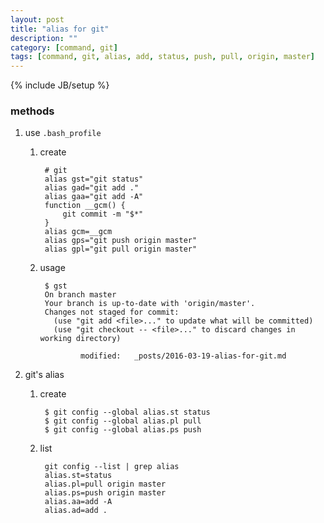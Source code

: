 ```yaml
---
layout: post
title: "alias for git"
description: ""
category: [command, git]
tags: [command, git, alias, add, status, push, pull, origin, master]
---
```

{% include JB/setup %}


### methods

1. use `.bash_profile`

    1. create

            # git
            alias gst="git status"
            alias gad="git add ."
            alias gaa="git add -A"
            function __gcm() {
                git commit -m "$*"
            }
            alias gcm=__gcm
            alias gps="git push origin master"
            alias gpl="git pull origin master"

    1. usage

            $ gst
            On branch master
            Your branch is up-to-date with 'origin/master'.
            Changes not staged for commit:
              (use "git add <file>..." to update what will be committed)
              (use "git checkout -- <file>..." to discard changes in working directory)

                    modified:   _posts/2016-03-19-alias-for-git.md



1. git's alias

    1. create

            $ git config --global alias.st status
            $ git config --global alias.pl pull
            $ git config --global alias.ps push

    1. list

            git config --list | grep alias
            alias.st=status
            alias.pl=pull origin master
            alias.ps=push origin master
            alias.aa=add -A
            alias.ad=add .
